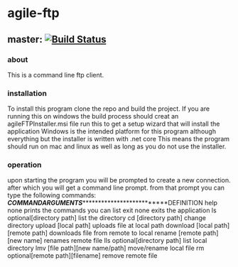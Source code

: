 # agile-ftp
## master: [![Build Status](https://computerthings.ddns.net/jenkins/buildStatus/icon?job=agile-ftp/master)](https://computerthings.ddns.net/jenkins/job/agile-ftp/job/master/)

### about
This is a command line ftp client.
### installation
To install this program clone the repo and build the project.
If you are running this on windows the build process should creat an agileFTPInstaller.msi file
run this to get a setup wizard that will install the application
Windows is the intended platform for this program although everything but the installer is written with .net core
This means the program should run on mac and linux as well as long as you do not use the installer.
### operation
upon starting the program you will be prompted to create a new connection.
after which you will get a command line prompt.
from that prompt you can type the following commands:
*****COMMAND******************************ARGUMENTS***************************************************DEFINITION
      help                              none                                    prints the commands you can list
      exit                              none                                    exits the application
      ls                                optional[directory path]                list the directory
      cd                                [directory path]                        change directory
      upload                            [local path]                            uploads file at local path
      download                          [local path][remote path]               downloads file from remote to local
      rename                            [remote path][new name]                 renames remote file
      lls                                optional[directory path]               list local directory
      lmv                                [file path][new name/path]             move/rename local file
      rm                                 optional[remote path][filename]        remove remote file
